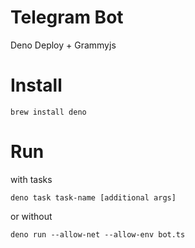 # Telegram Bot

Deno Deploy + Grammyjs

# Install

```
brew install deno
```

# Run

with tasks

```
deno task task-name [additional args]
```

or without

```
deno run --allow-net --allow-env bot.ts
```

